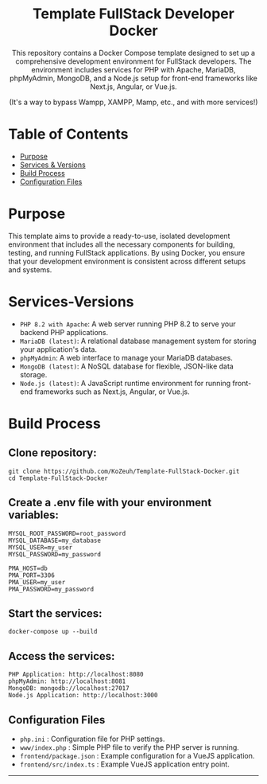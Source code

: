 <h1 align="center"> Template FullStack Developer Docker </h1>

<p align="center">
This repository contains a Docker Compose template designed to set up a comprehensive development environment for FullStack developers. The environment includes services for PHP with Apache, MariaDB, phpMyAdmin, MongoDB, and a Node.js setup for front-end frameworks like Next.js, Angular, or Vue.js.
</p>

<p align="center">
(It's a way to bypass Wampp, XAMPP, Mamp, etc., and with more services!)
</p>

# Table of Contents

- [Purpose](#purpose)
- [Services & Versions](#services-versions)
- [Build Process](#build-process)
- [Configuration Files](#configuration-files)

# Purpose

This template aims to provide a ready-to-use, isolated development environment that includes all the necessary components for building, testing, and running FullStack applications. By using Docker, you ensure that your development environment is consistent across different setups and systems.

# Services-Versions

- `PHP 8.2 with Apache`: A web server running PHP 8.2 to serve your backend PHP applications.
- `MariaDB (latest)`: A relational database management system for storing your application's data.
- `phpMyAdmin`: A web interface to manage your MariaDB databases.
- `MongoDB (latest)`: A NoSQL database for flexible, JSON-like data storage.
- `Node.js (latest)`: A JavaScript runtime environment for running front-end frameworks such as Next.js, Angular, or Vue.js.


# Build Process

## Clone repository:
```
git clone https://github.com/KoZeuh/Template-FullStack-Docker.git
cd Template-FullStack-Docker
```

## Create a .env file with your environment variables:
```
MYSQL_ROOT_PASSWORD=root_password
MYSQL_DATABASE=my_database
MYSQL_USER=my_user
MYSQL_PASSWORD=my_password

PMA_HOST=db
PMA_PORT=3306
PMA_USER=my_user
PMA_PASSWORD=my_password
```

## Start the services:
`docker-compose up --build`

## Access the services:
```
PHP Application: http://localhost:8080
phpMyAdmin: http://localhost:8081
MongoDB: mongodb://localhost:27017
Node.js Application: http://localhost:3000
```

## Configuration Files

- `php.ini` : Configuration file for PHP settings.
- `www/index.php` : Simple PHP file to verify the PHP server is running.
- `frontend/package.json` : Example configuration for a VueJS application.
- `frontend/src/index.ts` : Example VueJS application entry point.

----------------------------------------------------------------------------------------------------------------------------------------------------------------------------------------------------------------------------------------------------------


